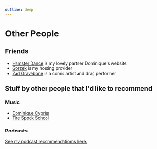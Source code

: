 ```yaml
---
outline: deep
---
```


# Other People

## Friends

* <a href="https://hamster.dance">Hamster Dance</a> is my lovely partner Dominique's website.
* <a href="https://gorzek.com">Gorzek</a> is my hosting provider
* <a href="https://bsky.app/@zadgravebone">Zad Gravebone</a> is a comic artist and drag performer

## Stuff by other people that I'd like to recommend

### Music

* <a href="https://dcypres.bandcamp.com/">Dominique Cyprès</a>
* <a href="https://thespookschool.bandcamp.com/">The Spook School</a>

### Podcasts

<a href="podcasts">See my podcast recommendatioms here.</a>

